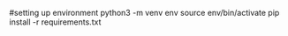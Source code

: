 #setting up environment
python3 -m venv env
source env/bin/activate
pip install -r requirements.txt
